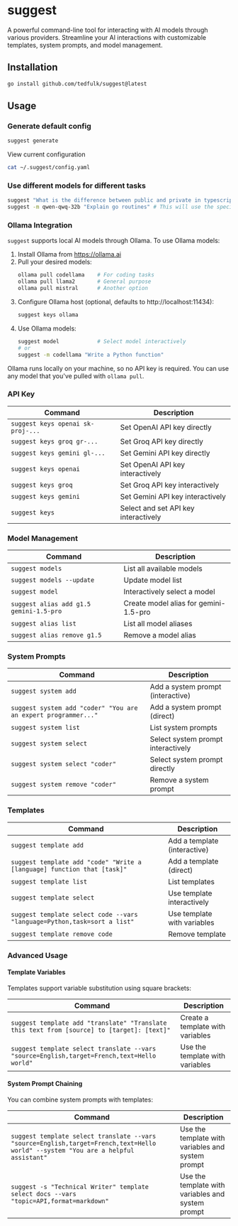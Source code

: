 # suggest

A powerful command-line tool for interacting with AI models through various providers. Streamline your AI interactions with customizable templates, system prompts, and model management.

## Installation

```bash
go install github.com/tedfulk/suggest@latest
```

## Usage

### Generate default config

```bash
suggest generate
```

View current configuration

```bash
cat ~/.suggest/config.yaml
```

### Use different models for different tasks

```bash
suggest "What is the difference between public and private in typescript" # This will use the default model you have set in config
suggest -m qwen-qwq-32b "Explain go routines" # This will use the specified modle you have passed in
```

### Ollama Integration

`suggest` supports local AI models through Ollama. To use Ollama models:

1. Install Ollama from https://ollama.ai
2. Pull your desired models:
   ```bash
   ollama pull codellama    # For coding tasks
   ollama pull llama2       # General purpose
   ollama pull mistral      # Another option
   ```
3. Configure Ollama host (optional, defaults to http://localhost:11434):
   ```bash
   suggest keys ollama
   ```
4. Use Ollama models:
   ```bash
   suggest model            # Select model interactively
   # or
   suggest -m codellama "Write a Python function"
   ```

Ollama runs locally on your machine, so no API key is required. You can use any model that you've pulled with `ollama pull`.

### API Key

| Command                           | Description                          |
| --------------------------------- | ------------------------------------ |
| `suggest keys openai sk-proj-...` | Set OpenAI API key directly          |
| `suggest keys groq gr-...`        | Set Groq API key directly            |
| `suggest keys gemini gl-...`      | Set Gemini API key directly          |
| `suggest keys openai`             | Set OpenAI API key interactively     |
| `suggest keys groq`               | Set Groq API key interactively       |
| `suggest keys gemini`             | Set Gemini API key interactively     |
| `suggest keys `                   | Select and set API key interactively |

### Model Management

| Command                                        | Description                                |
| ---------------------------------------------- | ------------------------------------------ |
| `suggest models`                               | List all available models                  |
| `suggest models --update`                      | Update model list                          |
| `suggest model`                                | Interactively select a model               |
| `suggest alias add g1.5 gemini-1.5-pro`        | Create model alias for gemini-1.5-pro      |
| `suggest alias list`                           | List all model aliases                     |
| `suggest alias remove g1.5`                    | Remove a model alias                       |

### System Prompts

| Command                                                        | Description                        |
| -------------------------------------------------------------- | ---------------------------------- |
| `suggest system add`                                           | Add a system prompt (interactive)  |
| `suggest system add "coder" "You are an expert programmer..."` | Add a system prompt (direct)       |
| `suggest system list`                                          | List system prompts                |
| `suggest system select`                                        | Select system prompt interactively |
| `suggest system select "coder"`                                | Select system prompt directly      |
| `suggest system remove "coder"`                                | Remove a system prompt             |

### Templates

| Command                                                                  | Description                  |
| ------------------------------------------------------------------------ | ---------------------------- |
| `suggest template add`                                                   | Add a template (interactive) |
| `suggest template add "code" "Write a [language] function that [task]"`  | Add a template (direct)      |
| `suggest template list`                                                  | List templates               |
| `suggest template select`                                                | Use template interactively   |
| `suggest template select code --vars "language=Python,task=sort a list"` | Use template with variables  |
| `suggest template remove code`                                           | Remove template              |

### Advanced Usage

#### Template Variables

Templates support variable substitution using square brackets:

| Command                                                                                    | Description                      |
| ------------------------------------------------------------------------------------------ | -------------------------------- |
| `suggest template add "translate" "Translate this text from [source] to [target]: [text]"` | Create a template with variables |
| `suggest template select translate --vars "source=English,target=French,text=Hello world"` | Use the template with variables  |

#### System Prompt Chaining

You can combine system prompts with templates:

| Command                                                                                                                           | Description                                       |
| --------------------------------------------------------------------------------------------------------------------------------- | ------------------------------------------------- |
| `suggest template select translate --vars "source=English,target=French,text=Hello world" --system "You are a helpful assistant"` | Use the template with variables and system prompt |
| `suggest -s "Technical Writer" template select docs --vars "topic=API,format=markdown"`                                           | Use the template with variables and system prompt |
